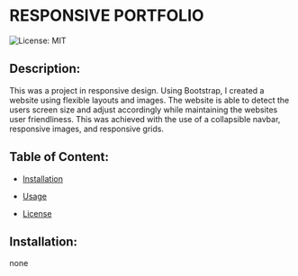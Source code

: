 

# RESPONSIVE PORTFOLIO

![License: MIT](https://img.shields.io/badge/License-MIT-brightgreen)

## Description: 
This was a project in responsive design. Using Bootstrap, I created a website using flexible layouts and images. The website is able to detect the users screen size and adjust accordingly while maintaining the websites user friendliness. This was achieved with the use of a collapsible navbar, responsive images, and responsive grids.

## Table of Content:
  * [Installation](#installation)

  * [Usage](#usage)

  * [License](#license)

 


## Installation:
none

<!-- ## Usage:
![demo](Unit-02-CSS-Bootstrap/02-Homework/responsive-portfolio/Responsive-portfolio/Assets/Images/responsive-portfolio.jpg) -->


